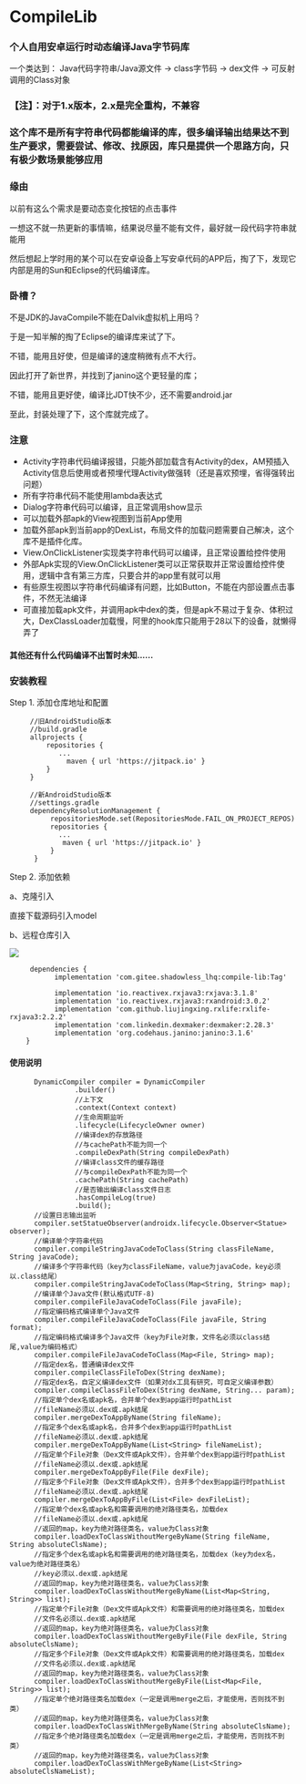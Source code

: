 # CompileLib

### 个人自用安卓运行时动态编译Java字节码库

一个类达到：
Java代码字符串/Java源文件  ->  class字节码 -> dex文件 -> 可反射调用的Class对象

### 【注】：对于1.x版本，2.x是完全重构，不兼容

### 这个库不是所有字符串代码都能编译的库，很多编译输出结果达不到生产要求，需要尝试、修改、找原因，库只是提供一个思路方向，只有极少数场景能够应用

### 缘由

以前有这么个需求是要动态变化按钮的点击事件

一想这不就一热更新的事情嘛，结果说尽量不能有文件，最好就一段代码字符串就能用

然后想起上学时用的某个可以在安卓设备上写安卓代码的APP后，掏了下，发现它内部是用的Sun和Eclipse的代码编译库。

### 卧槽？

不是JDK的JavaCompile不能在Dalvik虚拟机上用吗？

于是一知半解的掏了Eclipse的编译库来试了下。

不错，能用且好使，但是编译的速度稍微有点不大行。

因此打开了新世界，并找到了janino这个更轻量的库；

不错，能用且更好使，编译比JDT快不少，还不需要android.jar

至此，封装处理了下，这个库就完成了。

### 注意

- Activity字符串代码编译报错，只能外部加载含有Activity的dex，AM预插入Activity信息后使用或者预埋代理Activity做强转（还是喜欢预埋，省得强转出问题）
- 所有字符串代码不能使用lambda表达式
- Dialog字符串代码可以编译，且正常调用show显示
- 可以加载外部apk的View视图到当前App使用
- 加载外部apk到当前app的DexList，布局文件的加载问题需要自己解决，这个库不是插件化库。
- View.OnClickListener实现类字符串代码可以编译，且正常设置给控件使用
- 外部Apk实现的View.OnClickListener类可以正常获取并正常设置给控件使用，逻辑中含有第三方库，只要合并的app里有就可以用
- 有些原生视图以字符串代码编译有问题，比如Button，不能在内部设置点击事件，不然无法编译
- 可直接加载apk文件，并调用apk中dex的类，但是apk不易过于复杂、体积过大，DexClassLoader加载慢，阿里的hook库只能用于28以下的设备，就懒得弄了

#### **其他还有什么代码编译不出暂时未知......**

### 安装教程

Step 1. 添加仓库地址和配置

```
     //旧AndroidStudio版本
     //build.gradle
     allprojects {
         repositories {
            ...
              maven { url 'https://jitpack.io' }
         }
     }
     
     //新AndroidStudio版本
     //settings.gradle
     dependencyResolutionManagement {
          repositoriesMode.set(RepositoriesMode.FAIL_ON_PROJECT_REPOS)
          repositories {
            ...
             maven { url 'https://jitpack.io' }
          }
      }
```

Step 2. 添加依赖

a、克隆引入

直接下载源码引入model

b、远程仓库引入

[![](https://jitpack.io/v/com.gitee.shadowless_lhq/compile-lib.svg)](https://jitpack.io/#com.gitee.shadowless_lhq/compile-lib)

```
     dependencies {
           implementation 'com.gitee.shadowless_lhq:compile-lib:Tag'
            
           implementation 'io.reactivex.rxjava3:rxjava:3.1.8'
           implementation 'io.reactivex.rxjava3:rxandroid:3.0.2'
           implementation 'com.github.liujingxing.rxlife:rxlife-rxjava3:2.2.2'
           implementation 'com.linkedin.dexmaker:dexmaker:2.28.3'
           implementation 'org.codehaus.janino:janino:3.1.6'
    }
```

#### 使用说明

```
      DynamicCompiler compiler = DynamicCompiler
                .builder()
                //上下文
                .context(Context context)
                //生命周期监听
                .lifecycle(LifecycleOwner owner)
                //编译dex的存放路径
                //与cachePath不能为同一个
                .compileDexPath(String compileDexPath)
                //编译class文件的缓存路径
                //与compileDexPath不能为同一个
                .cachePath(String cachePath)
                //是否输出编译class文件日志
                .hasCompileLog(true)
                .build();
      //设置日志输出监听
      compiler.setStatueObserver(androidx.lifecycle.Observer<Statue> observer);
      //编译单个字符串代码
      compiler.compileStringJavaCodeToClass(String classFileName, String javaCode);
      //编译多个字符串代码（key为classFileName，value为javaCode，key必须以.class结尾）
      compiler.compileStringJavaCodeToClass(Map<String, String> map);
      //编译单个Java文件(默认格式UTF-8)
      compiler.compileFileJavaCodeToClass(File javaFile);
      //指定编码格式编译单个Java文件
      compiler.compileFileJavaCodeToClass(File javaFile, String format);
      //指定编码格式编译多个Java文件（key为File对象，文件名必须以class结尾,value为编码格式）
      compiler.compileFileJavaCodeToClass(Map<File, String> map);
      //指定dex名，普通编译dex文件
      compiler.compileClassFileToDex(String dexName);
      //指定dex名，自定义编译dex文件（如果对dx工具有研究，可自定义编译参数）
      compiler.compileClassFileToDex(String dexName, String... param);
      //指定单个dex名或apk名，合并单个dex到app运行时pathList
      //fileName必须以.dex或.apk结尾
      compiler.mergeDexToAppByName(String fileName);
      //指定多个dex名或apk名，合并多个dex到app运行时pathList
      //fileName必须以.dex或.apk结尾
      compiler.mergeDexToAppByName(List<String> fileNameList);
      //指定单个File对象（Dex文件或Apk文件），合并单个dex到app运行时pathList
      //fileName必须以.dex或.apk结尾
      compiler.mergeDexToAppByFile(File dexFile);
      //指定多个File对象（Dex文件或Apk文件），合并多个dex到app运行时pathList
      //fileName必须以.dex或.apk结尾
      compiler.mergeDexToAppByFile(List<File> dexFileList);
      //指定单个dex名或apk名和需要调用的绝对路径类名，加载dex
      //fileName必须以.dex或.apk结尾
      //返回的map，key为绝对路径类名，value为Class对象
      compiler.loadDexToClassWithoutMergeByName(String fileName, String absoluteClsName);
      //指定多个dex名或apk名和需要调用的绝对路径类名，加载dex（key为dex名，value为绝对路径类名）
      //key必须以.dex或.apk结尾
      //返回的map，key为绝对路径类名，value为Class对象
      compiler.loadDexToClassWithoutMergeByName(List<Map<String, String>> list);
      //指定单个File对象（Dex文件或Apk文件）和需要调用的绝对路径类名，加载dex
      //文件名必须以.dex或.apk结尾
      //返回的map，key为绝对路径类名，value为Class对象
      compiler.loadDexToClassWithoutMergeByFile(File dexFile, String absoluteClsName);
      //指定多个File对象（Dex文件或Apk文件）和需要调用的绝对路径类名，加载dex
      //文件名必须以.dex或.apk结尾
      //返回的map，key为绝对路径类名，value为Class对象
      compiler.loadDexToClassWithoutMergeByFile(List<Map<File, String>> list);
      //指定单个绝对路径类名加载dex（一定是调用merge之后，才能使用，否则找不到类）
      //返回的map，key为绝对路径类名，value为Class对象
      compiler.loadDexToClassWithMergeByName(String absoluteClsName);
      //指定多个绝对路径类名加载dex（一定是调用merge之后，才能使用，否则找不到类）
      //返回的map，key为绝对路径类名，value为Class对象
      compiler.loadDexToClassWithMergeByName(List<String> absoluteClsNameList);
```
